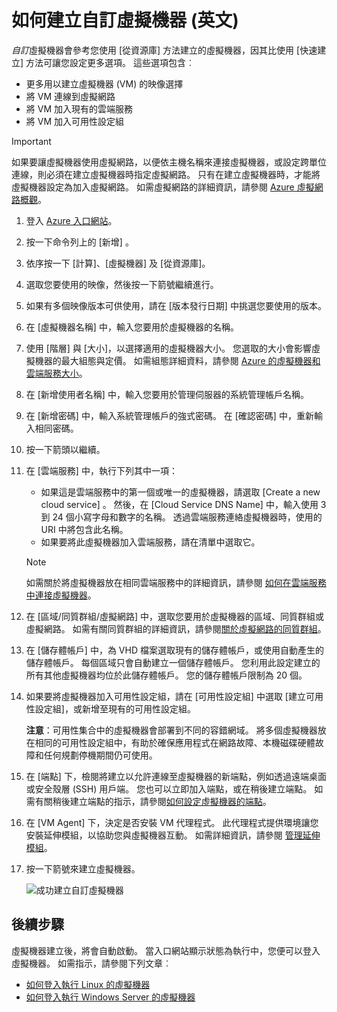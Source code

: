 # <a name="how-to-create-a-custom-virtual-machine"></a>如何建立自訂虛擬機器 (英文)
*自訂*虛擬機器會參考您使用 [從資源庫] 方法建立的虛擬機器，因其比使用 [快速建立] 方法可讓您設定更多選項。 這些選項包含︰

* 更多用以建立虛擬機器 (VM) 的映像選擇
* 將 VM 連線到虛擬網路
* 將 VM 加入現有的雲端服務
* 將 VM 加入可用性設定組

> [!IMPORTANT]
> 如果要讓虛擬機器使用虛擬網路，以便依主機名稱來連接虛擬機器，或設定跨單位連線，則必須在建立虛擬機器時指定虛擬網路。 只有在建立虛擬機器時，才能將虛擬機器設定為加入虛擬網路。 如需虛擬網路的詳細資訊，請參閱 [Azure 虛擬網路概觀](http://go.microsoft.com/fwlink/p/?LinkID=294063)。
> 
> 

1. 登入 [Azure 入口網站](http://manage.windowsazure.com)。
2. 按一下命令列上的 [新增] 。
3. 依序按一下 [計算]、[虛擬機器] 及 [從資源庫]。
4. 選取您要使用的映像，然後按一下箭號繼續進行。
5. 如果有多個映像版本可供使用，請在 [版本發行日期] 中挑選您要使用的版本。
6. 在 [虛擬機器名稱] 中，輸入您要用於虛擬機器的名稱。
7. 使用 [階層] 與 [大小]，以選擇適用的虛擬機器大小。 您選取的大小會影響虛擬機器的最大組態與定價。 如需組態詳細資料，請參閱 [Azure 的虛擬機器和雲端服務大小](http://go.microsoft.com/fwlink/p/?LinkID=389844)。
8. 在 [新增使用者名稱] 中，輸入您要用於管理伺服器的系統管理帳戶名稱。
9. 在 [新增密碼] 中，輸入系統管理帳戶的強式密碼。 在 [確認密碼] 中，重新輸入相同密碼。
10. 按一下箭頭以繼續。
11. 在 [雲端服務] 中，執行下列其中一項：
    
    * 如果這是雲端服務中的第一個或唯一的虛擬機器，請選取 [Create a new cloud service] 。 然後，在 [Cloud Service DNS Name] 中，輸入使用 3 到 24 個小寫字母和數字的名稱。 透過雲端服務連絡虛擬機器時，使用的 URI 中將包含此名稱。
    * 如果要將此虛擬機器加入雲端服務，請在清單中選取它。
    
    > [!NOTE]
    > 如需關於將虛擬機器放在相同雲端服務中的詳細資訊，請參閱 [如何在雲端服務中連接虛擬機器](https://azure.microsoft.com/manage/windows/how-to-guides/connect-to-a-cloud-service/)。
    > 
    > 
12. 在 [區域/同質群組/虛擬網路] 中，選取您要用於虛擬機器的區域、同質群組或虛擬網路。 如需有關同質群組的詳細資訊，請參閱[關於虛擬網路的同質群組](../articles/virtual-network/virtual-networks-migrate-to-regional-vnet.md)。
13. 在 [儲存體帳戶] 中，為 VHD 檔案選取現有的儲存體帳戶，或使用自動產生的儲存體帳戶。 每個區域只會自動建立一個儲存體帳戶。 您利用此設定建立的所有其他虛擬機器均位於此儲存體帳戶。 您的儲存體帳戶限制為 20 個。
14. 如果要將虛擬機器加入可用性設定組，請在 [可用性設定組] 中選取 [建立可用性設定組]，或新增至現有的可用性設定組。
    
    **注意**：可用性集合中的虛擬機器會部署到不同的容錯網域。 將多個虛擬機器放在相同的可用性設定組中，有助於確保應用程式在網路故障、本機磁碟硬體故障和任何規劃停機期間仍可使用。
15. 在 [端點] 下，檢閱將建立以允許連線至虛擬機器的新端點，例如透過遠端桌面或安全殼層 (SSH) 用戶端。 您也可以立即加入端點，或在稍後建立端點。 如需有關稍後建立端點的指示，請參閱[如何設定虛擬機器的端點](../articles/virtual-machines/windows/classic/setup-endpoints.md?toc=%2fazure%2fvirtual-machines%2fwindows%2fclassic%2ftoc.json)。
16. 在 [VM Agent] 下，決定是否安裝 VM 代理程式。 此代理程式提供環境讓您安裝延伸模組，以協助您與虛擬機器互動。 如需詳細資訊，請參閱 [管理延伸模組](http://go.microsoft.com/FWLink/p/?LinkID=390493)。
17. 按一下箭號來建立虛擬機器。
    
    ![成功建立自訂虛擬機器](./media/howto-custom-create-vm/VMSuccessWindows.png)

## <a name="next-steps"></a>後續步驟
虛擬機器建立後，將會自動啟動。 當入口網站顯示狀態為執行中，您便可以登入虛擬機器。 如需指示，請參閱下列文章︰

* [如何登入執行 Linux 的虛擬機器](../articles/virtual-machines/linux/mac-create-ssh-keys.md?toc=%2fazure%2fvirtual-machines%2flinux%2ftoc.json)
* [如何登入執行 Windows Server 的虛擬機器](../articles/virtual-machines/windows/classic/connect-logon.md?toc=%2fazure%2fvirtual-machines%2fwindows%2fclassic%2ftoc.json)

